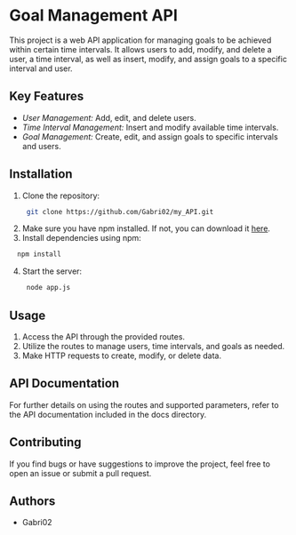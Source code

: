 # Goal Management API

This project is a web API application for managing goals to be achieved within certain time intervals. It allows users to add, modify, and delete a user, a time interval, as well as insert, modify, and assign goals to a specific interval and user.

## Key Features

- *User Management:* Add, edit, and delete users.
- *Time Interval Management:* Insert and modify available time intervals.
- *Goal Management:* Create, edit, and assign goals to specific intervals and users.

## Installation

1. Clone the repository:
   ``` bash
    git clone https://github.com/Gabri02/my_API.git
   ```
2. Make sure you have npm installed. If not, you can download it [here](https://www.npmjs.com/package/npm).
3. Install dependencies using npm:
  ```  bash
    npm install
  ```
4. Start the server:
   ``` bash
    node app.js
   ```

## Usage

1. Access the API through the provided routes.
2. Utilize the routes to manage users, time intervals, and goals as needed.
3. Make HTTP requests to create, modify, or delete data.

## API Documentation

For further details on using the routes and supported parameters, refer to the API documentation included in the docs directory.

## Contributing

If you find bugs or have suggestions to improve the project, feel free to open an issue or submit a pull request.

## Authors

- Gabri02
